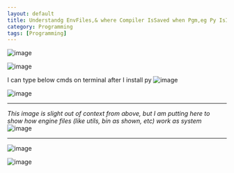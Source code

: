 ```yaml
---
layout: default
title: Understandg EnvFiles,& where Compiler IsSaved when Pgm,eg Py IsInstalled 
category: Programming
tags: [Programming]
---
```


![image](https://github.com/sbibek086/write-the-docs/assets/11883023/2572a938-78be-4004-bc8c-66d728e4d06b)

![image](https://github.com/sbibek086/write-the-docs/assets/11883023/b9cd3484-1216-49a6-9736-7ac89709cf2e)

I can type below cmds on terminal after I install py
![image](https://github.com/sbibek086/write-the-docs/assets/11883023/90b50ca3-7fc0-4a9a-848a-e2e6b2120a1c)

![image](https://github.com/sbibek086/write-the-docs/assets/11883023/b562fc25-ecaf-47e8-adb2-0a9100da86a4)

---
_This image is slight out of context from above, but I am putting here to show how engine files (like utils, bin as shown, etc) work as system_
![image](https://user-images.githubusercontent.com/11883023/168128647-21ed35dd-6d92-4bbe-afd1-bcec15aab700.png)

---
![image](https://github.com/sbibek086/write-the-docs/assets/11883023/f42dcea3-19a1-427c-8738-a8c20e03a565)

![image](https://github.com/sbibek086/write-the-docs/assets/11883023/3793d843-fee7-4025-b0f8-cffedd527db5)

